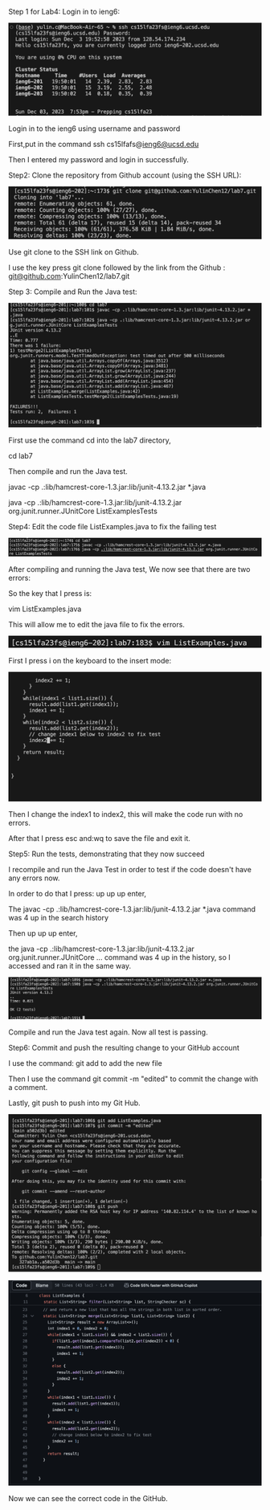 Step 1 for Lab4: Login in to ieng6:

![Image](newlogin.png)

Login in to the ieng6 using username and password

First,put in the command ssh <space> cs15lfafs@ieng6@ucsd.edu

Then I entered my password and login in successfully.

Step2: Clone the repository from Github account (using the SSH URL):

![Image](gitclone.png)

Use git clone to the SSH link on Github.

I use the key press git clone followed by the link from the Github : git@github.com:YulinChen12/lab7.git

Step 3: Compile and Run the Java test:

![Image](junit.png)

First use the command cd into the lab7 directory, 

cd lab7

Then compile and run the Java test.

javac -cp .:lib/hamcrest-core-1.3.jar:lib/junit-4.13.2.jar *.java

java -cp .:lib/hamcrest-core-1.3.jar:lib/junit-4.13.2.jar org.junit.runner.JUnitCore ListExamplesTests

Step4: Edit the code file ListExamples.java to fix the failing test

![Image](javatest.png)

After compiling and running the Java test, We now see that there are two errors:

So the key that I press is:

vim ListExamples.java

This will allow me to edit the java file to fix the errors.

![Image](vim.png)

First I press i on the keyboard to the insert mode:

![Image](change.png)

Then I change the index1 to index2, this will make the code run with no errors.

After that I press esc and:wq to save the file and exit it.

Step5: Run the tests, demonstrating that they now succeed

I recompile and run the Java Test in order to test if the code doesn't have any errors now.

In order to do that I press: up up up enter,

The javac -cp .:lib/hamcrest-core-1.3.jar:lib/junit-4.13.2.jar *.java command was 4 up in the search history

Then up up up enter, 

the java -cp .:lib/hamcrest-core-1.3.jar:lib/junit-4.13.2.jar org.junit.runner.JUnitCore ... command was 4 up in the history, so I accessed and ran it in the same way.

![Image](newsucc.png)

Compile and run the Java test again.
Now all test is passing.

Step6: Commit and push the resulting change to your GitHub account

I use the command: git add to add the new file

Then I use the command git commit -m "edited" to commit the change with a comment.

Lastly, git push to push into my Git Hub.

![Image](push.png)

![Image](github.png)

Now we can see the correct code in the GitHub.
